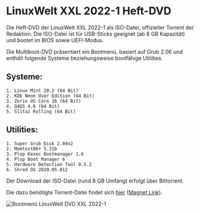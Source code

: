 

# LinuxWelt XXL 2022-1 Heft-DVD

Die Heft-DVD der LinuxWelt XXL 2022-1 als ISO-Datei, offizieller Torrent der Redaktion. Die ISO-Datei ist für USB-Sticks geeignet (ab 8 GB Kapazität) und bootet im BIOS sowie UEFI-Modus.

Die Multiboot-DVD präsentiert ein Bootmenü, basiert auf Grub 2.06 und enthält folgende Systeme beziehungsweise bootfähige Utilities.

## Systeme:
    1. Linux Mint 20.2 (64 Bit)
    2. KDE Neon User Edition (64 Bit)
    3. Zorin OS Core 16 (64 Bit)
    4. Q4OS 4.6 (64 Bit)
    5. Slitaz Rolling (64 Bit)

## Utilities:
    1. Super Grub Disk 2.04s2
    2. Memtest86+ 5.31b
    3. Plop Kexec Bootmanager 1.6
    4. Plop Boot Manager 6
    5. Hardware Detection Tool 0.5.2
    6. Shred OS 2020.05.012

Der Download der ISO-Datei (rund 8 GB Umfang) erfolgt über Bittorrent.

Die dazu benötigte Torrent-Datei findet sich [hier](https://github.com/LinuxWelt/LinuxWelt/blob/main/torrents/LinuxWelt_XXL_2022-1/LinuxWelt_XXL_2022-1.torrent?raw=true) ([Magnet Link](https://tinyurl.com/2wx72uys "Magnet Link")).

![Bootmenü LinuxWelt DVD XXL 2022-1](../../main/docs/images/LinuxWelt.svg) 
